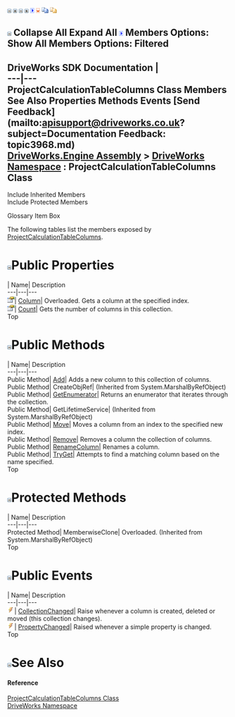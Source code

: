 ![](dotnetimages/collapse.gif) ![](dotnetimages/expand.gif) ![](dotnetimages/collapse.gif) ![](dotnetimages/expand.gif) ![](dotnetimages/drpdown.gif) ![](dotnetimages/drpdown_orange.gif) ![](dotnetimages/copycode.gif) ![](dotnetimages/copycodeHighlight.gif)

![](dotnetimages/collapse.gif) Collapse All Expand All ![](dotnetimages/drpdown.gif) Members Options: Show All  Members Options: Filtered   
---  
DriveWorks SDK Documentation  |   
---|---  
ProjectCalculationTableColumns Class Members   
See Also Properties Methods Events [Send Feedback](mailto:apisupport@driveworks.co.uk?subject=Documentation Feedback: topic3968.md)  
[DriveWorks.Engine Assembly](topic2156.md) > [DriveWorks Namespace](topic2159.md) : ProjectCalculationTableColumns Class  
---  
  
Include Inherited Members    
Include Protected Members  


Glossary Item Box

The following tables list the members exposed by [ProjectCalculationTableColumns](topic3968.md).

# ![](dotnetimages/collapse.gif)Public Properties

| Name| Description  
---|---|---  
![Public Property](dotnetimages/publicProperty.gif)| [Column](topic3980.md)| Overloaded. Gets a column at the specified index.   
![Public Property](dotnetimages/publicProperty.gif)| [Count](topic3983.md)| Gets the number of columns in this collection.   
Top

# ![](dotnetimages/collapse.gif)Public Methods

| Name| Description  
---|---|---  
Public Method| [Add](topic3974.md)| Adds a new column to this collection of columns.   
Public Method| CreateObjRef|  (Inherited from System.MarshalByRefObject)  
Public Method| [GetEnumerator](topic3975.md)| Returns an enumerator that iterates through the collection.   
Public Method| GetLifetimeService|  (Inherited from System.MarshalByRefObject)  
Public Method| [Move](topic3976.md)| Moves a column from an index to the specified new index.   
Public Method| [Remove](topic3977.md)| Removes a column the collection of columns.   
Public Method| [RenameColumn](topic3978.md)| Renames a column.   
Public Method| [TryGet](topic3979.md)| Attempts to find a matching column based on the name specified.   
Top

# ![](dotnetimages/collapse.gif)Protected Methods

| Name| Description  
---|---|---  
Protected Method| MemberwiseClone| Overloaded. (Inherited from System.MarshalByRefObject)  
Top

# ![](dotnetimages/collapse.gif)Public Events

| Name| Description  
---|---|---  
![Public Event](dotnetimages/publicEvent.gif)| [CollectionChanged](topic3984.md)| Raise whenever a column is created, deleted or moved (this collection changes).   
![Public Event](dotnetimages/publicEvent.gif)| [PropertyChanged](topic3985.md)| Raised whenever a simple property is changed.   
Top

# ![](dotnetimages/collapse.gif)See Also

#### Reference

[ProjectCalculationTableColumns Class](topic3968.md)   
[DriveWorks Namespace](topic2159.md)


